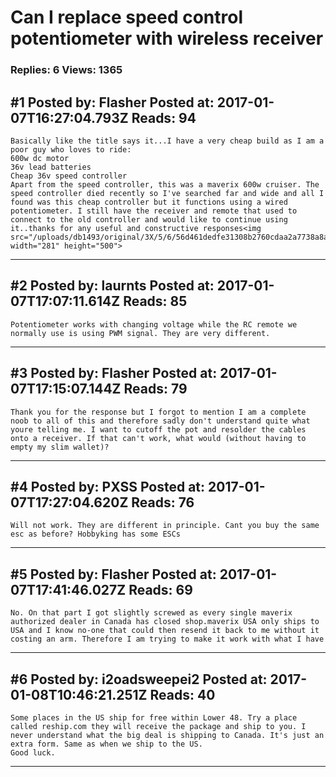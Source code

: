 # Can I replace speed control potentiometer with wireless receiver

### Replies: 6 Views: 1365

## \#1 Posted by: Flasher Posted at: 2017-01-07T16:27:04.793Z Reads: 94

```
Basically like the title says it...I have a very cheap build as I am a poor guy who loves to ride:
600w dc motor
36v lead batteries
Cheap 36v speed controller
Apart from the speed controller, this was a maverix 600w cruiser. The speed controller died recently so I've searched far and wide and all I found was this cheap controller but it functions using a wired potentiometer. I still have the receiver and remote that used to connect to the old controller and would like to continue using it..thanks for any useful and constructive responses<img src="/uploads/db1493/original/3X/5/6/56d461dedfe31308b2760cdaa2a7738a8ab78c35.png" width="281" height="500">
```

---
## \#2 Posted by: laurnts Posted at: 2017-01-07T17:07:11.614Z Reads: 85

```
Potentiometer works with changing voltage while the RC remote we normally use is using PWM signal. They are very different.
```

---
## \#3 Posted by: Flasher Posted at: 2017-01-07T17:15:07.144Z Reads: 79

```
Thank you for the response but I forgot to mention I am a complete noob to all of this and therefore sadly don't understand quite what youre telling me. I want to cutoff the pot and resolder the cables onto a receiver. If that can't work, what would (without having to empty my slim wallet)?
```

---
## \#4 Posted by: PXSS Posted at: 2017-01-07T17:27:04.620Z Reads: 76

```
Will not work. They are different in principle. Cant you buy the same esc as before? Hobbyking has some ESCs
```

---
## \#5 Posted by: Flasher Posted at: 2017-01-07T17:41:46.027Z Reads: 69

```
No. On that part I got slightly screwed as every single maverix authorized dealer in Canada has closed shop.maverix USA only ships to USA and I know no-one that could then resend it back to me without it costing an arm. Therefore I am trying to make it work with what I have
```

---
## \#6 Posted by: i2oadsweepei2 Posted at: 2017-01-08T10:46:21.251Z Reads: 40

```
Some places in the US ship for free within Lower 48. Try a place called reship.com they will receive the package and ship to you. I never understand what the big deal is shipping to Canada. It's just an extra form. Same as when we ship to the US.
Good luck.
```

---
